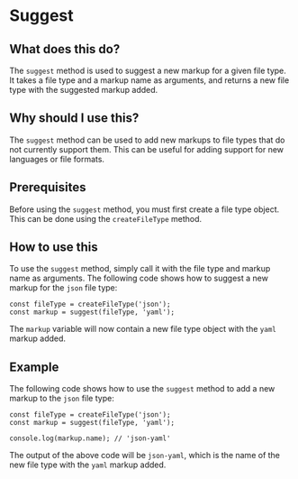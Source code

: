 
  
   # **Suggest**

## What does this do?

The `suggest` method is used to suggest a new markup for a given file type. It takes a file type and a markup name as arguments, and returns a new file type with the suggested markup added.

## Why should I use this?

The `suggest` method can be used to add new markups to file types that do not currently support them. This can be useful for adding support for new languages or file formats.

## Prerequisites

Before using the `suggest` method, you must first create a file type object. This can be done using the `createFileType` method.

## How to use this

To use the `suggest` method, simply call it with the file type and markup name as arguments. The following code shows how to suggest a new markup for the `json` file type:

```
const fileType = createFileType('json');
const markup = suggest(fileType, 'yaml');
```

The `markup` variable will now contain a new file type object with the `yaml` markup added.

## Example

The following code shows how to use the `suggest` method to add a new markup to the `json` file type:

```
const fileType = createFileType('json');
const markup = suggest(fileType, 'yaml');

console.log(markup.name); // 'json-yaml'
```

The output of the above code will be `json-yaml`, which is the name of the new file type with the `yaml` markup added.
  
  